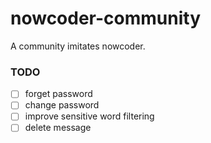 # nowcoder-community
A community imitates nowcoder.

### TODO
- [ ] forget password
- [ ] change password
- [ ] improve sensitive word filtering
- [ ] delete message